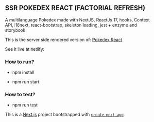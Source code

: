 ## SSR POKEDEX REACT (FACTORIAL REFRESH)

A multilanguage Pokedex made with NextJS, ReactJs 17, hooks, Context API, i18next, react-bootstrap, skeleton loading, jest + enzyme and storybook.

This is the server side rendered version of: [Pokedex React](https://github.com/juanchomdiaz/react-pokedex)

See it live at netlify: 

### How to run?

- npm install

- npm run start

### How to test?

- npm run test


This is a [Next.js](https://nextjs.org/) project bootstrapped with [`create-next-app`](https://github.com/vercel/next.js/tree/canary/packages/create-next-app).